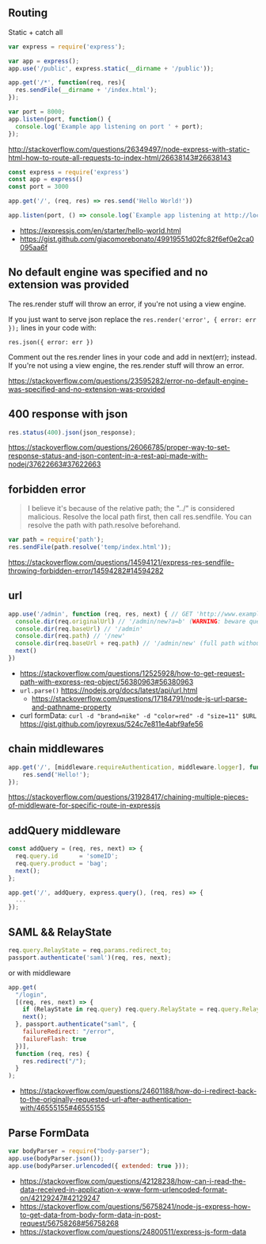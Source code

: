 ## Routing

Static + catch all

```javascript
var express = require('express');

var app = express();
app.use('/public', express.static(__dirname + '/public'));

app.get('/*', function(req, res){
  res.sendFile(__dirname + '/index.html');
});

var port = 8000;
app.listen(port, function() {
  console.log('Example app listening on port ' + port);
});
```

http://stackoverflow.com/questions/26349497/node-express-with-static-html-how-to-route-all-requests-to-index-html/26638143#26638143

```javascript
const express = require('express')
const app = express()
const port = 3000

app.get('/', (req, res) => res.send('Hello World!'))

app.listen(port, () => console.log(`Example app listening at http://localhost:${port}`))
```

- https://expressjs.com/en/starter/hello-world.html
- https://gist.github.com/giacomorebonato/49919551d02fc82f6ef0e2ca0095aa6f

## No default engine was specified and no extension was provided

The res.render stuff will throw an error, if you're not using a view engine.

If you just want to serve json replace the `res.render('error', { error: err });` lines in your code with:

`res.json({ error: err })`

Comment out the res.render lines in your code and add in next(err); instead. If you're not using a view engine, the res.render stuff will throw an error.

https://stackoverflow.com/questions/23595282/error-no-default-engine-was-specified-and-no-extension-was-provided

## 400 response with json

```javascript
res.status(400).json(json_response);
```

https://stackoverflow.com/questions/26066785/proper-way-to-set-response-status-and-json-content-in-a-rest-api-made-with-nodej/37622663#37622663

## forbidden error

>I believe it's because of the relative path; the "../" is considered malicious. Resolve the local path first, then call res.sendfile. You can resolve the path with path.resolve beforehand.

```javascript
var path = require('path');
res.sendFile(path.resolve('temp/index.html'));
```

https://stackoverflow.com/questions/14594121/express-res-sendfile-throwing-forbidden-error/14594282#14594282

## url

``` javascript
app.use('/admin', function (req, res, next) { // GET 'http://www.example.com/admin/new?a=b'
  console.dir(req.originalUrl) // '/admin/new?a=b' (WARNING: beware query string)
  console.dir(req.baseUrl) // '/admin'
  console.dir(req.path) // '/new'
  console.dir(req.baseUrl + req.path) // '/admin/new' (full path without query string)
  next()
})
```

- https://stackoverflow.com/questions/12525928/how-to-get-request-path-with-express-req-object/56380963#56380963
- `url.parse()` https://nodejs.org/docs/latest/api/url.html
  - https://stackoverflow.com/questions/17184791/node-js-url-parse-and-pathname-property
- curl formData: `curl -d "brand=nike" -d "color=red" -d "size=11" $URL` https://gist.github.com/joyrexus/524c7e811e4abf9afe56

## chain middlewares

```javascript
app.get('/', [middleware.requireAuthentication, middleware.logger], function(req, res) {
    res.send('Hello!');
});
```

https://stackoverflow.com/questions/31928417/chaining-multiple-pieces-of-middleware-for-specific-route-in-expressjs

## addQuery middleware

```javascript
const addQuery = (req, res, next) => {
  req.query.id      = 'someID';
  req.query.product = 'bag';
  next();
};

app.get('/', addQuery, express.query(), (req, res) => {
  ...
});
```

## SAML && RelayState

```javascript
req.query.RelayState = req.params.redirect_to;
passport.authenticate('saml')(req, res, next);
```

or with middleware

```javascript
app.get(
  "/login",
  [(req, res, next) => {
    if (RelayState in req.query) req.query.RelayState = req.query.RelayState;
    next();
  }, passport.authenticate("saml", {
    failureRedirect: "/error",
    failureFlash: true
  })],
  function (req, res) {
    res.redirect("/");
  }
);
```

- https://stackoverflow.com/questions/24601188/how-do-i-redirect-back-to-the-originally-requested-url-after-authentication-with/46555155#46555155

## Parse FormData

```javascript
var bodyParser = require("body-parser");
app.use(bodyParser.json());
app.use(bodyParser.urlencoded({ extended: true }));
```

- https://stackoverflow.com/questions/42128238/how-can-i-read-the-data-received-in-application-x-www-form-urlencoded-format-on/42129247#42129247
- https://stackoverflow.com/questions/56758241/node-js-express-how-to-get-data-from-body-form-data-in-post-request/56758268#56758268
- https://stackoverflow.com/questions/24800511/express-js-form-data